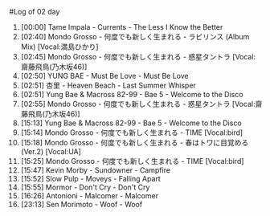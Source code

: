 #Log of 02 day

1. [00:00] Tame Impala - Currents - The Less I Know the Better
1. [02:40] Mondo Grosso - 何度でも新しく生まれる - ラビリンス (Album Mix) [Vocal:満島ひかり]
1. [02:45] Mondo Grosso - 何度でも新しく生まれる - 惑星タントラ [Vocal:齋藤飛鳥(乃木坂46)]
1. [02:50] YUNG BAE - Must Be Love - Must Be Love
1. [02:51] 杏里 - Heaven Beach - Last Summer Whisper
1. [02:51] Yung Bae & Macross 82-99 - Bae 5 - Welcome to the Disco
1. [02:55] Mondo Grosso - 何度でも新しく生まれる - 惑星タントラ [Vocal:齋藤飛鳥(乃木坂46)]
1. [15:13] Yung Bae & Macross 82-99 - Bae 5 - Welcome to the Disco
1. [15:14] Mondo Grosso - 何度でも新しく生まれる - TIME [Vocal:bird]
1. [15:18] Mondo Grosso - 何度でも新しく生まれる - 春はトワに目覚める (Ver.2) [Vocal:UA]
1. [15:25] Mondo Grosso - 何度でも新しく生まれる - TIME [Vocal:bird]
1. [15:47] Kevin Morby - Sundowner - Campfire
1. [15:52] Slow Pulp - Moveys - Falling Apart
1. [15:55] Mormor - Don't Cry - Don't Cry
1. [16:26] Antonioni - Malcomer - Malcomer
1. [23:13] Sen Morimoto - Woof - Woof
